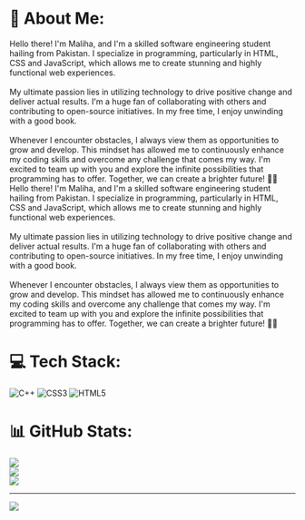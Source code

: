 # 💫 About Me:
Hello there! I'm Maliha, and I'm a skilled software engineering student hailing from Pakistan. I specialize in programming, particularly in HTML, CSS and JavaScript, which allows me to create stunning and highly functional web experiences.<br><br>My ultimate passion lies in utilizing technology to drive positive change and deliver actual results. I'm a huge fan of collaborating with others and contributing to open-source initiatives. In my free time, I enjoy unwinding with a good book.<br><br>Whenever I encounter obstacles, I always view them as opportunities to grow and develop. This mindset has allowed me to continuously enhance my coding skills and overcome any challenge that comes my way. I'm excited to team up with you and explore the infinite possibilities that programming has to offer. Together, we can create a brighter future! 💪💡Hello there! I'm Maliha, and I'm a skilled software engineering student hailing from Pakistan. I specialize in programming, particularly in HTML, CSS and JavaScript, which allows me to create stunning and highly functional web experiences.<br><br>My ultimate passion lies in utilizing technology to drive positive change and deliver actual results. I'm a huge fan of collaborating with others and contributing to open-source initiatives. In my free time, I enjoy unwinding with a good book.<br><br>Whenever I encounter obstacles, I always view them as opportunities to grow and develop. This mindset has allowed me to continuously enhance my coding skills and overcome any challenge that comes my way. I'm excited to team up with you and explore the infinite possibilities that programming has to offer. Together, we can create a brighter future! 💪💡


# 💻 Tech Stack:
![C++](https://img.shields.io/badge/c++-%2300599C.svg?style=for-the-badge&logo=c%2B%2B&logoColor=white) ![CSS3](https://img.shields.io/badge/css3-%231572B6.svg?style=for-the-badge&logo=css3&logoColor=white) ![HTML5](https://img.shields.io/badge/html5-%23E34F26.svg?style=for-the-badge&logo=html5&logoColor=white)
# 📊 GitHub Stats:
![](https://github-readme-stats.vercel.app/api?username=malihakhokhar&theme=dark&hide_border=false&include_all_commits=false&count_private=false)<br/>
![](https://github-readme-streak-stats.herokuapp.com/?user=malihakhokhar&theme=dark&hide_border=false)<br/>
![](https://github-readme-stats.vercel.app/api/top-langs/?username=malihakhokhar&theme=dark&hide_border=false&include_all_commits=false&count_private=false&layout=compact)

---
[![](https://visitcount.itsvg.in/api?id=malihakhokhar&icon=0&color=0)](https://visitcount.itsvg.in)

<!-- Proudly created with GPRM ( https://gprm.itsvg.in ) -->
